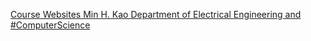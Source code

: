 [Course Websites   Min H. Kao Department of Electrical Engineering and #ComputerScience](https://qi.tc/qi/119498)